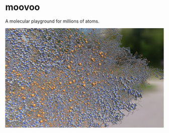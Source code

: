 # moovoo
A molecular playground for millions of atoms.

![Alt text](textures/rhibosome.jpg?raw=true "Rhibosome with >400k atoms")
